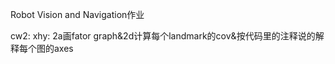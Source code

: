 Robot Vision and Navigation作业
   
    
cw2:
xhy: 2a画fator graph&2d计算每个landmark的cov&按代码里的注释说的解释每个图的axes
